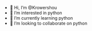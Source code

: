 - 👋 Hi, I’m @Krowershou
- 👀 I’m interested in python
- 🌱 I’m currently learning python
- 💞️ I’m looking to collaborate on python


<!---
Krowershou/Krowershou is a ✨ special ✨ repository because its `README.md` (this file) appears on your GitHub profile.
You can click the Preview link to take a look at your changes.
--->
